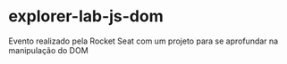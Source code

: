 # explorer-lab-js-dom
Evento realizado pela Rocket Seat com um projeto para se aprofundar na manipulação do DOM
